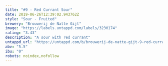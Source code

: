 ```yaml
---
title: "#9 - Red Currant Sour"
date: 2019-06-26T12:39:02.943762Z
style: "Sour - Fruited"
brewery: "Brouwerij de Natte Gijt"
image: "https://labels.untappd.com/labels/3230174"
rating: "3.43"
description: "A sour with red currant"
untappd_url: "https://untappd.com/b/brouwerij-de-natte-gijt-9-red-currant-sour/3230174"
abv: "5.5"
ibu: "0"
robots: noindex,nofollow
---
```

